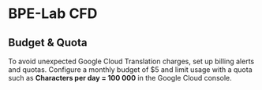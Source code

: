 # BPE-Lab CFD

## Budget & Quota

To avoid unexpected Google Cloud Translation charges, set up billing alerts and quotas. Configure a monthly budget of $5 and limit usage with a quota such as **Characters per day = 100 000** in the Google Cloud console.
